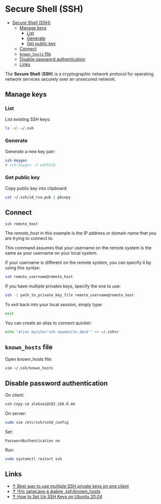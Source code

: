 # Secure Shell (SSH)

- [Secure Shell (SSH)](#secure-shell-ssh)
  - [Manage keys](#manage-keys)
    - [List](#list)
    - [Generate](#generate)
    - [Get public key](#get-public-key)
  - [Connect](#connect)
  - [`known_hosts` file](#known_hosts-file)
  - [Disable password authentication](#disable-password-authentication)
  - [Links](#links)

The **Secure Shell** (**SSH**) is a cryptographic network protocol for operating network services securely over an unsecured network.

## Manage keys

### List

List existing SSH keys:

```bash
ls -al ~/.ssh
```

### Generate

Generate a new key pair:

```bash
ssh-keygen
# ssh-keygen -t ed25519
```

### Get public key

Copy public key into clipboard:

```bash
cat ~/.ssh/id_rsa.pub | pbcopy
```

## Connect

```bash
ssh remote_host
```

The _remote_host_ in this example is the IP address or domain name that you are trying to connect to.

This command assumes that your username on the remote system is the same as your username on your local system.

If your username is different on the remote system, you can specify it by using this syntax:

```bash
ssh remote_username@remote_host
```

If you have multiple privates keys, specify the one to use:

```bash
ssh -i path_to_private_key_file remote_username@remote_host
```

To exit back into your local session, simply type:

```bash
exit
```

You can create an alias to connect quicker:

```bash
echo "alias mysite='ssh mywebsite.abcd'" >> ~/.zshrc
```

## `known_hosts` file

Open known_hosts file:

```bash
vim ~/.ssh/known_hosts
```

## Disable password authentication

On client:

```bash
ssh-copy-id aleksei@192.168.0.44
```

On server:

```bash
sudo vim /etc/ssh/sshd_config
```

Set:

```text
PasswordAuthentication no
```

Run:

```bash
sudo systemctl restart ssh
```

## Links

- [↑ Best way to use multiple SSH private keys on one client](https://stackoverflow.com/questions/2419566/best-way-to-use-multiple-ssh-private-keys-on-one-client)
- [↑ Что записано в файле .ssh/known_hosts](https://habr.com/ru/post/421477/)
- [↑ How to Set Up SSH Keys on Ubuntu 20.04](https://www.digitalocean.com/community/tutorials/how-to-set-up-ssh-keys-on-ubuntu-20-04)

